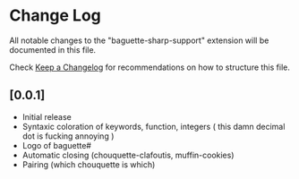 # Change Log

All notable changes to the "baguette-sharp-support" extension will be documented in this file.

Check [Keep a Changelog](http://keepachangelog.com/) for recommendations on how to structure this file.

## [0.0.1]

- Initial release
- Syntaxic coloration of keywords, function, integers ( this damn decimal dot is fucking annoying )
- Logo of baguette#
- Automatic closing (chouquette-clafoutis, muffin-cookies)
- Pairing (which chouquette is which)